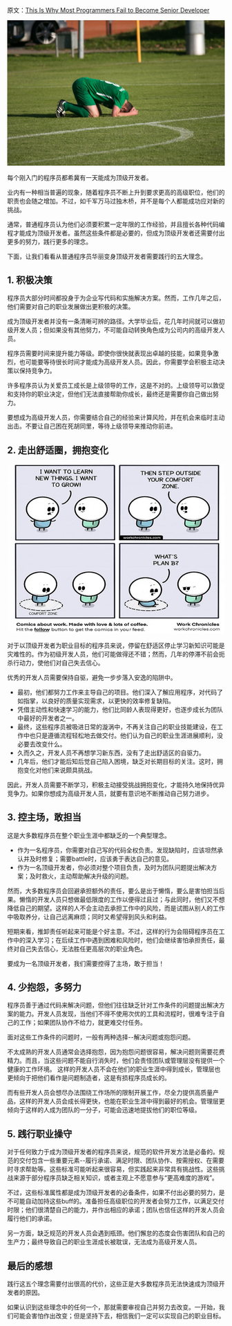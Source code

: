 


原文：[This Is Why Most Programmers Fail to Become Senior Developer](https://levelup.gitconnected.com/this-is-why-most-programmers-fail-to-become-senior-developer-143bc8c1342d)

![](https://github.com/FHedy/DocItems/blob/main/source/Hacker%20News/img/8.jpg)

每个刚入门的程序员都希冀有一天能成为顶级开发者。

业内有一种相当普遍的现象，随着程序员不断上升到要求更高的高级职位，他们的职责也会随之增加。不过，如千军万马过独木桥，并不是每个人都能成功应对新的挑战。 

通常，普通程序员认为他们必须要积累一定年限的工作经验，并且擅长各种代码编程才能成为顶级开发者。虽然这些条件都是必要的，但成为顶级开发者还需要付出更多的努力，践行更多的理念。 

下面，让我们看看从普通程序员华丽变身顶级开发者需要践行的五大理念。

## 1. 积极决策 

程序员大部分时间都投身于为企业写代码和实施解决方案。然而，工作几年之后，他们需要对自己的职业发展做出更积极的决策。 

成为顶级开发者并没有一条清晰可辨的路径。大学毕业后，花几年时间就可以做初级开发人员；但如果没有其他努力，不可能自动转换角色成为公司内的高级开发人员。

程序员需要时间来提升能力等级。即使你很快就表现出卓越的技能，如果竞争激烈，也可能要等待很长时间才能成为高级开发人员。因此，你需要学会积极主动决策以保持竞争力。 

许多程序员认为关爱员工成长是上级领导的工作，这是不对的。上级领导可以敦促和支持你的职业决定，但他们无法直接帮助你成长，最终还是需要你自己做出努力。 

要想成为高级开发人员，你需要结合自己的经验来计算风险，并在机会来临时主动出击。不要让自己困在死胡同里，等待上级领导来推动你前进。

## 2. 走出舒适圈，拥抱变化

![](https://github.com/FHedy/DocItems/blob/main/source/Hacker%20News/img/9.jpg)

对于以顶级开发者为职业目标的程序员来说，停留在舒适区停止学习新知识可能是灾难性的。作为初级开发人员，他们可能做得还不错；然而，几年的停滞不前会扼杀行动力，使他们对自己失去信心。

优秀的开发人员需要保持自驱，避免一步步落入安逸的陷阱中。

- 最初，他们都努力工作来主导自己的项目。他们深入了解应用程序，对代码了如指掌，以良好的质量实现需求，以更快的效率修复缺陷。
- 凭借主动性和快速学习的能力，他们比同龄人表现得更好，也逐步成长为团队中最好的开发者之一。
- 最终，这些程序员被吸进日常的漩涡中，不再关注自己的职业技能建设，在工作中也只是遵循流程轻松地去做交付。他们认为自己的职业生涯进展顺利，没必要去改变什么。
- 久而久之，开发人员不再想学习新东西，没有了走出舒适区的自驱力。
- 几年后，他们才能后知后觉自己陷入困境，缺乏对长期目标的关注。这时，拥抱变化对他们来说颇具挑战。

因此，开发人员需要不断学习，积极主动接受挑战拥抱变化，才能持久地保持优异竞争力。如果你想成为高级开发人员，就要有意识地不断推动自己努力进步。

## 3. 控主场，敢担当

这是大多数程序员在整个职业生涯中都缺乏的一个典型理念。

- 作为一名程序员，你需要对自己写的代码全权负责。发现缺陷时，应该坦然承认并及时修复；需要battle时，应该勇于表达自己的意见。
- 作为一名顶级开发者，你必须对整个项目负责，及时为团队问题提出解决方案；及时救火，主动帮助解决升级的问题。

然而，大多数程序员会回避承担额外的责任，要么是出于懒惰，要么是害怕担当后果。懒惰的开发人员只想做最低限度的工作以便得过且过；与此同时，他们又不想降低自己的期望。这样的人不会主动去承担工作中的风险，而是试图从别人的工作中吸取养分，让自己远离麻烦；同时又希望得到风头和利益。

短期来看，推卸责任听起来可能是个好主意。不过，这样的行为会阻碍程序员在工作中的深入学习；在后续工作中遇到困难和风险时，他们会继续害怕承担责任，最终对自己失去信心，无法胜任更高层次的职业角色。

要成为一名顶级开发者，我们需要控得了主场，敢于担当！

## 4. 少抱怨，多努力

程序员善于通过代码来解决问题，但他们往往缺乏针对工作条件的问题提出解决方案的能力。开发人员发现，当他们不得不使用次优的工具和流程时，很难专注于自己的工作；如果团队协作不给力，就更难交付任务。 

面对这些工作条件的问题时，一般有两种选择--解决问题或抱怨问题。 

不太成熟的开发人员通常会选择抱怨，因为抱怨问题很容易，解决问题则需要花费精力。而且，当这些问题不能自行消失时，他们会责怪团队或管理层没有提供一个健康的工作环境。 这样的开发人员不会在他们的职业生涯中得到成长，管理层也更倾向于把他们看作是问题制造者，这是有损程序员成长的。 

而有些开发人员会想尽办法围绕工作场所的限制开展工作，尽全力提供高质量产品，这样的开发人员会成长得更快，也能在职业生涯中得到最好的机会。管理层更倾向于这样的人成为团队的一分子，可能会迅速地提拔他们的职位等级。

## 5. 践行职业操守

对于任何致力于成为顶级开发者的程序员来说，规范的软件开发方法是必备的。规范的交付包含一些重要元素--履行承诺、满足时限、团队协作、按需授权、在需要时寻求帮助等。这些标准可能听起来很容易，但实践起来非常具有挑战性。这些挑战来源于部分程序员缺乏相关知识，或者主观上不愿意参与“更高难度的游戏”。 

不过，这些标准属性都是成为顶级开发者的必备条件，如果不付出必要的努力，是不可能自动加持这些buff的。准备担任高级职位的开发者会努力工作，以满足交付时限；他们很清楚自己的能力，并作出相应的承诺；团队也信任这样的开发人员会履行他们的承诺。 

另一方面，缺乏规范的开发人员会遇到瓶颈。他们懈怠的态度会伤害团队和自己的生产力；最终导致自己的职业生涯成长被耽误，无法成为高级开发人员。

## 最后的感想

践行这五个理念需要付出很高的代价，这些正是大多数程序员无法快速成为顶级开发者的原因。 

如果认识到这些理念中的任何一个，那就需要审视自己并努力去改变。一开始，我们可能会害怕作出改变；但是坚持下去，相信我们一定可以实现自己的职业目标。
